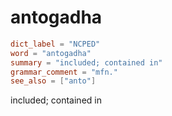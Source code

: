 # antogadha

``` toml
dict_label = "NCPED"
word = "antogadha"
summary = "included; contained in"
grammar_comment = "mfn."
see_also = ["anto"]
```

included; contained in

